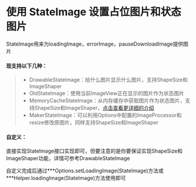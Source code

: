 # 使用 StateImage 设置占位图片和状态图片

StateImage用来为loadingImage，errorImage，pauseDownloadImage提供图片

#### 现支持以下几种：
>* DrawableStateImage：给什么图片显示什么图片，支持ShapeSize和ImageShaper
>* OldStateImage：使用当前ImageView正在显示的图片作为状态图片
>* MemoryCacheStateImage：从内存缓存中获取图片作为状态图片，支持ShapeSize和ImageShaper，[点击查看更详细的介绍](memory_cache_state_image.md)
>* MakerStateImage：可以利用Options中配置的ImageProcessor和resize修改原图片，同样支持ShapeSize和ImageShaper

#### 自定义：
直接实现StateImage接口实现即可，但要注意的是你要保证实现ShapeSize和ImageShaper功能，详情可参考DrawableStateImage

自定义完成后通过\*\*\*Options.setLoadingImage(StateImage)方法或\*\*\*Helper.loadingImage(StateImage)方法使用即可
